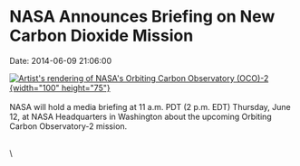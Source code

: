 NASA Announces Briefing on New Carbon Dioxide Mission
=====================================================

Date: 2014-06-09 21:06:00

[![Artist\'s rendering of NASA\'s Orbiting Carbon Observatory
(OCO)-2](http://www.jpl.nasa.gov/images/oco/20140609/pia17800-226.jpg){width="100"
height="75"}](http://www.jpl.nasa.gov/news/news.php?release=2014-181&rn=news.xml&rst=4171)\
\
NASA will hold a media briefing at 11 a.m. PDT (2 p.m. EDT) Thursday,
June 12, at NASA Headquarters in Washington about the upcoming Orbiting
Carbon Observatory-2 mission.

\
\
